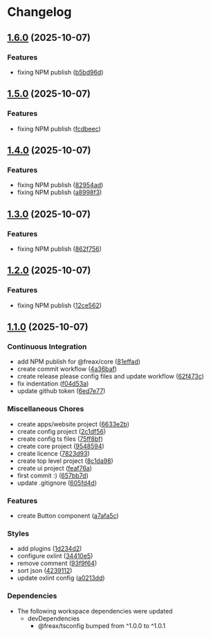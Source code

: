 # Changelog

## [1.6.0](https://github.com/freax-io/freax/compare/freax-v1.5.0...freax-v1.6.0) (2025-10-07)


### Features

* fixing NPM publish ([b5bd96d](https://github.com/freax-io/freax/commit/b5bd96dd3b6554b872b09e3478e6080d4c0bb721))

## [1.5.0](https://github.com/freax-io/freax/compare/freax-v1.4.0...freax-v1.5.0) (2025-10-07)


### Features

* fixing NPM publish ([fcdbeec](https://github.com/freax-io/freax/commit/fcdbeec5b4d69bf369bd9cb7cb38175922c9a9db))

## [1.4.0](https://github.com/freax-io/freax/compare/freax-v1.3.0...freax-v1.4.0) (2025-10-07)


### Features

* fixing NPM publish ([82954ad](https://github.com/freax-io/freax/commit/82954ad211b64247cdd1312ce305d3f79c7c43e1))
* fixing NPM publish ([a8998f3](https://github.com/freax-io/freax/commit/a8998f3467198a5fab10e823f400016f0424c456))

## [1.3.0](https://github.com/freax-io/freax/compare/freax-v1.2.0...freax-v1.3.0) (2025-10-07)


### Features

* fixing NPM publish ([862f756](https://github.com/freax-io/freax/commit/862f7566f9c7e9d6e008ccc694f71ea9949cd0bd))

## [1.2.0](https://github.com/freax-io/freax/compare/freax-v1.1.0...freax-v1.2.0) (2025-10-07)


### Features

* fixing NPM publish ([12ce562](https://github.com/freax-io/freax/commit/12ce56200f297662f7c724afbffc57e94d6465b5))

## [1.1.0](https://github.com/freax-io/freax/compare/freax-v1.0.0...freax-v1.1.0) (2025-10-07)


### Continuous Integration

* add NPM publish for @freax/core ([81effad](https://github.com/freax-io/freax/commit/81effad42fd05510084e29cc17e6ce8bc0493eb4))
* create commit workflow ([4a36baf](https://github.com/freax-io/freax/commit/4a36baf590138d0f96d0f1150a07cce23635b07b))
* create release please config files and update workflow ([62f473c](https://github.com/freax-io/freax/commit/62f473c5f8d456698a8b41e6bfa0ceb75b4841b4))
* fix indentation ([f04d53a](https://github.com/freax-io/freax/commit/f04d53abfa8e8ccb4470e92667486f931a2641b0))
* update github token ([6ed7e77](https://github.com/freax-io/freax/commit/6ed7e774b8c503d2be3e3d3d84f41ceadd1b06dc))


### Miscellaneous Chores

* create apps/website project ([6633e2b](https://github.com/freax-io/freax/commit/6633e2b600972b53d1120a6f2a34f2beb79c9e20))
* create config project ([2c1df56](https://github.com/freax-io/freax/commit/2c1df56426e49364d0546665e0e5cf8db0f28e07))
* create config ts files ([75ff8bf](https://github.com/freax-io/freax/commit/75ff8bf6e4d601bcef34aa395e1f87b7d08a1100))
* create core project ([9548594](https://github.com/freax-io/freax/commit/9548594a0764d3f9a47a2640f9ad33ce30d3aa39))
* create licence ([7823d93](https://github.com/freax-io/freax/commit/7823d93dc936c4aca921d76b6a415411feb5bc4f))
* create top level project ([8c1da98](https://github.com/freax-io/freax/commit/8c1da98750f7dc0e6fe4ecd05af77924dcaea0cf))
* create ui project ([feaf76a](https://github.com/freax-io/freax/commit/feaf76aa0c8f4c92291f82d4fd9049125794e447))
* first commit :) ([657bb7d](https://github.com/freax-io/freax/commit/657bb7dbb4fdae38b42eaba9cb110eccff46f497))
* update .gitignore ([605fd4d](https://github.com/freax-io/freax/commit/605fd4daa13e2f449051ced60a17b7f35f1cbbcd))


### Features

* create Button component ([a7afa5c](https://github.com/freax-io/freax/commit/a7afa5cc01c6eb93f34e4c3332522437a23fef26))


### Styles

* add plugins ([1d234d2](https://github.com/freax-io/freax/commit/1d234d2ca21291143bacaf47098a8966c2f92759))
* configure oxlint ([34410e5](https://github.com/freax-io/freax/commit/34410e582615748a873661965cbae27a11a198c7))
* remove comment ([93f9f64](https://github.com/freax-io/freax/commit/93f9f6472892463b9a50c703fb91311e5d06fabe))
* sort json ([4239112](https://github.com/freax-io/freax/commit/423911260047525b5254643e93e58fb1a1d252cf))
* update oxlint config ([a0213dd](https://github.com/freax-io/freax/commit/a0213dd23a8919abee768002f191f1147dbed4af))


### Dependencies

* The following workspace dependencies were updated
  * devDependencies
    * @freax/tsconfig bumped from ^1.0.0 to ^1.0.1
